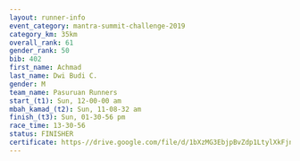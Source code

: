 ```yaml
---
layout: runner-info 
event_category: mantra-summit-challenge-2019 
category_km: 35km 
overall_rank: 61
gender_rank: 50
bib: 402
first_name: Achmad
last_name: Dwi Budi C.
gender: M
team_name: Pasuruan Runners
start_(t1): Sun, 12-00-00 am
mbah_kamad_(t2): Sun, 11-08-32 am
finish_(t3): Sun, 01-30-56 pm
race_time: 13-30-56
status: FINISHER
certificate: https-//drive.google.com/file/d/1bXzMG3EbjpBvZdp1LtylXkFjnaPvJFb_/view?usp=sharing
---
```

